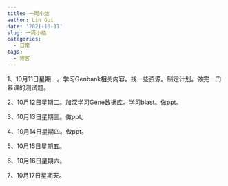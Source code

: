 ```yaml
---
title: 一周小结
author: Lin Gui
date: '2021-10-17'
slug: 一周小结
categories:
  - 日常
tags:
  - 博客
---
```


1、10月11日星期一。学习Genbank相关内容。找一些资源。制定计划。做完一门慕课的测试题。

2、10月12日星期二。加深学习Gene数据库。学习blast。做ppt。

3、10月13日星期三。做ppt。

4、10月14日星期四。做ppt。

5、10月15日星期五。

6、10月16日星期六。

7、10月17日星期天。


